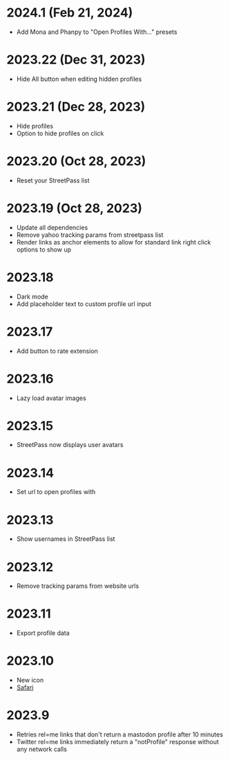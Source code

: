 # 2024.1 (Feb 21, 2024)

- Add Mona and Phanpy to "Open Profiles With…" presets

# 2023.22 (Dec 31, 2023)

- Hide All button when editing hidden profiles

# 2023.21 (Dec 28, 2023)

- Hide profiles
- Option to hide profiles on click

# 2023.20 (Oct 28, 2023)

- Reset your StreetPass list

# 2023.19 (Oct 28, 2023)

- Update all dependencies
- Remove yahoo tracking params from streetpass list
- Render links as anchor elements to allow for standard link right click options to show up

# 2023.18

- Dark mode
- Add placeholder text to custom profile url input

# 2023.17

- Add button to rate extension

# 2023.16

- Lazy load avatar images

# 2023.15

- StreetPass now displays user avatars

# 2023.14

- Set url to open profiles with

# 2023.13

- Show usernames in StreetPass list

# 2023.12

- Remove tracking params from website urls

# 2023.11

- Export profile data

# 2023.10

- New icon
- [Safari](https://apps.apple.com/us/app/streetpass-for-mastodon/id6446224821)

# 2023.9

- Retries rel=me links that don't return a mastodon profile after 10 minutes
- Twitter rel=me links immediately return a "notProfile" response without any network calls
